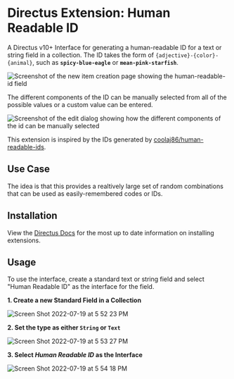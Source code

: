 Directus Extension: Human Readable ID
====

A Directus v10+ Interface for generating a human-readable ID for a text or string field in a collection. The ID takes the form of `{adjective}-{color}-{animal}`, such as **`spicy-blue-eagle`** or **`mean-pink-starfish`**.

![Screenshot of the new item creation page showing the human-readable-id field](https://user-images.githubusercontent.com/7526014/183149483-a77b5f48-a574-485e-8f77-3f917dad21ce.png)

The different components of the ID can be manually selected from all of the possible values or a custom value can be entered.

![Screenshot of the edit dialog showing how the different components of the id can be manually selected](https://user-images.githubusercontent.com/7526014/183149834-14643ba5-63c1-4a3f-b962-ed4f24947433.png)

This extension is inspired by the IDs generated by [coolaj86/human-readable-ids](https://git.coolaj86.com/coolaj86/human-readable-ids.js).


## Use Case

The idea is that this provides a realtively large set of random combinations that can be used as easily-remembered codes or IDs.

## Installation

View the [Directus Docs](https://docs.directus.io/extensions/installing-extensions.html) for the most up to date information on installing extensions.

## Usage

To use the interface, create a standard text or string field and select "Human Readable ID" as the interface for the field.

**1. Create a new Standard Field in a Collection**

![Screen Shot 2022-07-19 at 5 52 23 PM](https://user-images.githubusercontent.com/7526014/179855475-14a0c0c4-a0db-45f9-9a8e-0e2aada733f8.png)


**2. Set the type as either `String` or `Text`**

![Screen Shot 2022-07-19 at 5 53 27 PM](https://user-images.githubusercontent.com/7526014/179855494-54b79b19-2c7a-4939-a47e-0880288699a0.png)


**3. Select _Human Readable ID_ as the Interface**

![Screen Shot 2022-07-19 at 5 54 18 PM](https://user-images.githubusercontent.com/7526014/179855521-a64a5034-7c97-465d-9480-08ddc735e666.png)

